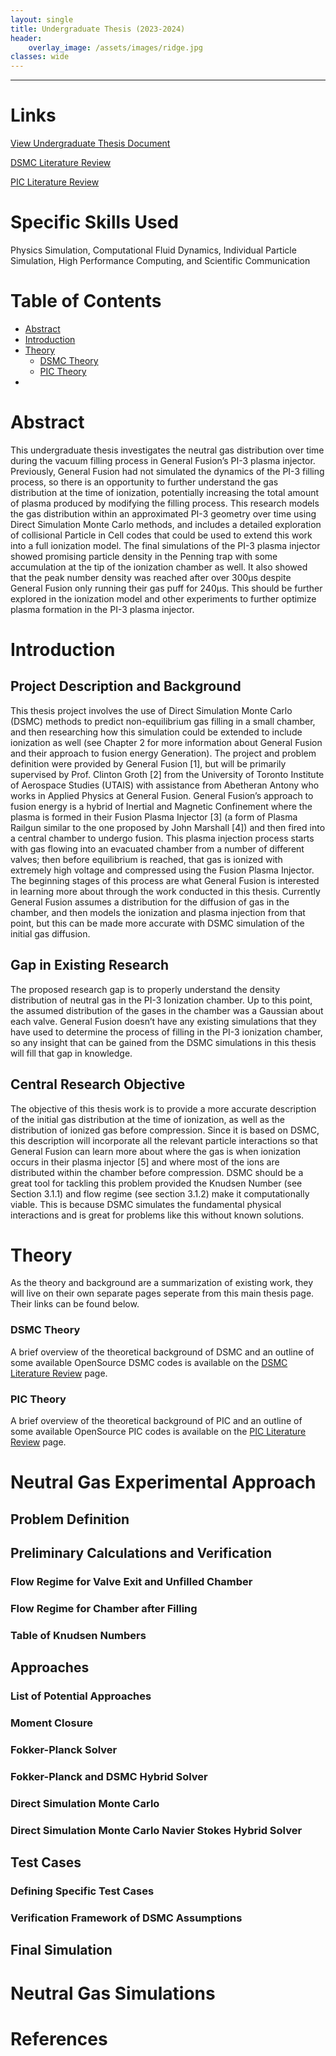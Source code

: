 ```yaml
---
layout: single
title: Undergraduate Thesis (2023-2024)
header:
    overlay_image: /assets/images/ridge.jpg
classes: wide
---
```


--------------------------------

# Links

<a href="/fusion/undergrad_thesis_document.pdf" target="_blank">View Undergraduate Thesis Document</a>

[DSMC Literature Review](/fusion/dsmc_lit_review)

[PIC Literature Review](/fusion/pic_lit_review)

# Specific Skills Used

Physics Simulation, Computational Fluid Dynamics, Individual Particle Simulation, High Performance Computing, and Scientific Communication

# Table of Contents
- [Abstract](#abstract)
- [Introduction](#introduction)
- [Theory](#theory)
    - [DSMC Theory](#dsmc-theory)
    - [PIC Theory](#pic-theory)
- 



# Abstract

This undergraduate thesis investigates the neutral gas distribution over time during the vacuum filling process in General Fusion’s PI-3 plasma injector. Previously, General Fusion had not simulated the dynamics of the PI-3 filling process, so there is an opportunity to further understand the gas distribution at the time of ionization, potentially increasing the total amount of plasma produced by modifying the filling process. This research models the gas distribution within an approximated PI-3 geometry over time using Direct Simulation Monte Carlo methods, and includes a detailed exploration of collisional Particle in Cell codes that could be used to extend this work into a full ionization model. The final simulations of the PI-3 plasma injector showed promising particle density in the Penning trap with some accumulation at the tip of the ionization chamber as well. It also showed that the peak number density was reached after over 300μs despite General Fusion only running their gas puff for 240μs. This should be further explored in the ionization model and other experiments to further optimize plasma formation in the PI-3 plasma injector.


# Introduction

## Project Description and Background

This thesis project involves the use of Direct Simulation Monte Carlo (DSMC) methods to predict non-equilibrium gas filling in a small chamber, and then researching how this simulation could be extended to include ionization as well (see Chapter 2 for more information about General Fusion and their approach to fusion energy Generation). The project and problem definition were provided by General Fusion [1], but will be primarily supervised by Prof. Clinton Groth [2] from the University of Toronto Institute of Aerospace Studies (UTAIS) with assistance from Abetheran Antony who works in Applied Physics at General Fusion. General Fusion’s approach to fusion energy is a hybrid of Inertial and Magnetic Confinement where the plasma is formed in their Fusion Plasma Injector [3] (a form of Plasma Railgun similar to the one proposed by John Marshall [4]) and then fired into a central chamber to undergo fusion. This plasma injection process starts with gas flowing into an evacuated chamber from a number of different valves; then before equilibrium is reached, that gas is ionized with extremely high voltage and compressed using the Fusion Plasma Injector. The beginning stages of this process are what General Fusion is interested in learning more about through the work conducted in this thesis. Currently General Fusion assumes a distribution for the diffusion of gas in the chamber, and then models the ionization and plasma injection from that point, but this can be made more accurate with DSMC simulation of the initial gas diffusion.

## Gap in Existing Research

The proposed research gap is to properly understand the density distribution of neutral gas in the PI-3 Ionization chamber. Up to this point, the assumed distribution of the gases in the chamber was a Gaussian about each valve. General Fusion doesn’t have any existing simulations that they have used to determine the process of filling in the PI-3 ionization chamber, so any insight that can be gained from the DSMC simulations in this thesis will fill that gap in knowledge.

## Central Research Objective

The objective of this thesis work is to provide a more accurate description of the initial gas distribution at the time of ionization, as well as the distribution of ionized gas before compression.
Since it is based on DSMC, this description will incorporate all the relevant particle interactions so
that General Fusion can learn more about where the gas is when ionization occurs in their plasma
injector [5] and where most of the ions are distributed within the chamber before compression.
DSMC should be a great tool for tackling this problem provided the Knudsen Number (see Section
3.1.1) and flow regime (see section 3.1.2) make it computationally viable. This is because DSMC
simulates the fundamental physical interactions and is great for problems like this without known
solutions.

## 


# Theory

As the theory and background are a summarization of existing work, they will live on their own separate pages seperate from this main thesis page. Their links can be found below.

### DSMC Theory

A brief overview of the theoretical background of DSMC and an outline of some available OpenSource DSMC codes is available on the [DSMC Literature Review](/fusion/dsmc_lit_review) page.


### PIC Theory

A brief overview of the theoretical background of PIC and an outline of some available OpenSource PIC codes is available on the [PIC Literature Review](/fusion/pic_lit_review) page.



# Neutral Gas Experimental Approach

## Problem Definition


## Preliminary Calculations and Verification

### Flow Regime for Valve Exit and Unfilled Chamber

### Flow Regime for Chamber after Filling

### Table of Knudsen Numbers


## Approaches

### List of Potential Approaches

### Moment Closure

### Fokker-Planck Solver

### Fokker-Planck and DSMC Hybrid Solver

### Direct Simulation Monte Carlo

### Direct Simulation Monte Carlo Navier Stokes Hybrid Solver


## Test Cases

### Defining Specific Test Cases

### Verification Framework of DSMC Assumptions


## Final Simulation


# Neutral Gas Simulations


# References

